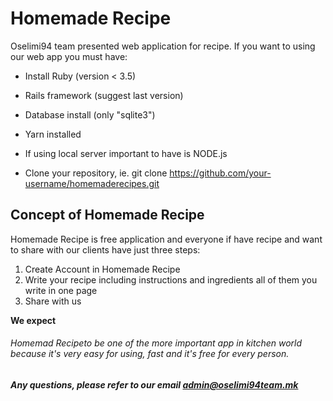 # Homemade Recipe

Oselimi94 team presented web application for recipe.
If you want to using our web app you must have: 

* Install Ruby (version < 3.5)

* Rails framework (suggest last version)

* Database install (only "sqlite3")

* Yarn installed

* If using local server important to have is NODE.js

* Clone your repository, ie. git clone https://github.com/your-username/homemaderecipes.git

## Concept of Homemade Recipe
Homemade Recipe is free application and everyone if have recipe and want to share
with our clients have just three steps:

1. Create Account in Homemade Recipe
2. Write your recipe including instructions and ingredients all of them you write in one page
3. Share with us

**We expect** 
###### Homemad Recipeto be one of the more important app in kitchen world because it's very easy for using, fast and it's free for every person.

***Any questions, please refer to our email admin@oselimi94team.mk***

